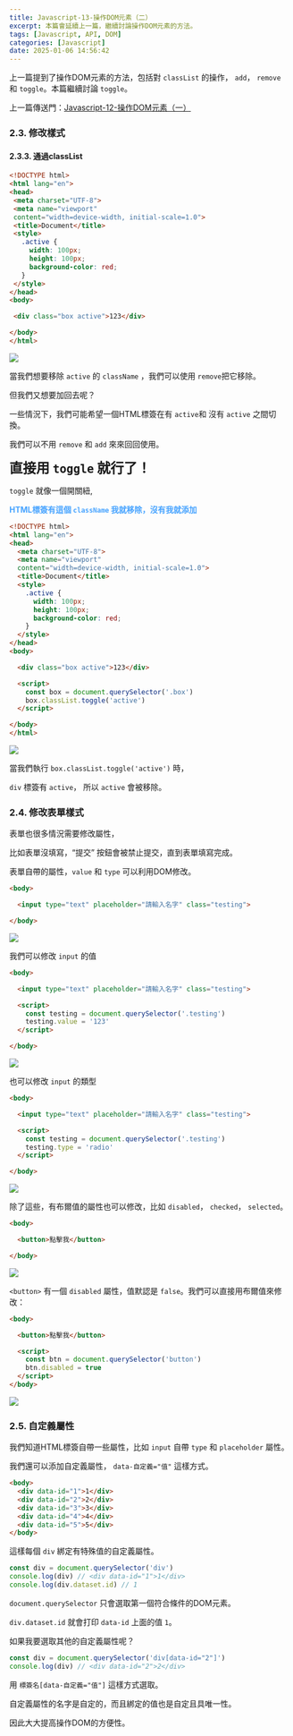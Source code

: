 ```yaml
---
title: Javascript-13-操作DOM元素（二）
excerpt: 本篇會延續上一篇，繼續討論操作DOM元素的方法。
tags: [Javascript, API, DOM] 
categories: [Javascript]
date: 2025-01-06 14:56:42
---
```


上一篇提到了操作DOM元素的方法，包括對 `classList` 的操作， `add`， `remove` 和 `toggle`。本篇繼續討論 `toggle`。

上一篇傳送門：[Javascript-12-操作DOM元素（一）](https://wooiseong.vercel.app/2025/01/06/JS-12-controlDOM/)

### 2.3. 修改樣式
#### 2.3.3. 通過classList
 ```html
<!DOCTYPE html>
<html lang="en">
<head>
  <meta charset="UTF-8">
  <meta name="viewport" 
  content="width=device-width, initial-scale=1.0">
  <title>Document</title>
  <style>
    .active {
      width: 100px;
      height: 100px;
      background-color: red;
    }
  </style>
</head>
<body>

  <div class="box active">123</div>

</body>
</html>
```

![](/img/JS/JS-13-1.png)

當我們想要移除 `active` 的 `className` ，我們可以使用 `remove`把它移除。

但我們又想要加回去呢？

一些情況下，我們可能希望一個HTML標簽在有 `active`和 沒有 `active` 之間切換。

我們可以不用 `remove` 和 `add` 來來回回使用。
<br>

<font size="5">**直接用 `toggle` 就行了！**</font>
<br>

`toggle` 就像一個開關紐, 

<font color="#46A3FF">**HTML標簽有這個 `className` 我就移除，沒有我就添加**</font>

```html
<!DOCTYPE html>
<html lang="en">
<head>
  <meta charset="UTF-8">
  <meta name="viewport" 
  content="width=device-width, initial-scale=1.0">
  <title>Document</title>
  <style>
    .active {
      width: 100px;
      height: 100px;
      background-color: red;
    }
  </style>
</head>
<body>

  <div class="box active">123</div>

  <script>
    const box = document.querySelector('.box')
    box.classList.toggle('active')
  </script>

</body>
</html>
```

![](/img/JS/JS-13-2.png)

當我們執行 `box.classList.toggle('active')` 時，

`div` 標簽有 `active`， 所以 `active` 會被移除。
<br>

### 2.4. 修改表單樣式
表單也很多情況需要修改屬性，

比如表單沒填寫，“提交” 按鈕會被禁止提交，直到表單填寫完成。

表單自帶的屬性，`value` 和 `type` 可以利用DOM修改。

```html
<body>

  <input type="text" placeholder="請輸入名字" class="testing">

</body>
```
![](/img/JS/JS-13-3.png)
<br>

我們可以修改 `input` 的值
```html
<body>

  <input type="text" placeholder="請輸入名字" class="testing">

  <script>
    const testing = document.querySelector('.testing')
    testing.value = '123'
  </script>

</body>
```
![](/img/JS/JS-13-4.png)
<br>

也可以修改 `input` 的類型
```html
<body>

  <input type="text" placeholder="請輸入名字" class="testing">

  <script>
    const testing = document.querySelector('.testing')
    testing.type = 'radio'
  </script>

</body>
```
![](/img/JS/JS-13-5.png)
<br>

除了這些，有布爾值的屬性也可以修改，比如 `disabled`， `checked`， `selected`。

```html
<body>

  <button>點擊我</button>

</body>
```
![](/img/JS/JS-13-6.png)
<br>

`<button>` 有一個 `disabled` 屬性，值默認是 `false`。我們可以直接用布爾值來修改：


```html
<body>

  <button>點擊我</button>

  <script>
    const btn = document.querySelector('button')
    btn.disabled = true
  </script>
</body>
```
![](/img/JS/JS-13-7.png)


### 2.5. 自定義屬性
我們知道HTML標簽自帶一些屬性，比如 `input` 自帶 `type` 和 `placeholder` 屬性。

我們還可以添加自定義屬性， `data-自定義="值"` 這樣方式。
```html
<body>
  <div data-id="1">1</div>
  <div data-id="2">2</div>
  <div data-id="3">3</div>
  <div data-id="4">4</div>
  <div data-id="5">5</div>
</body>
```

這樣每個 `div` 綁定有特殊值的自定義屬性。

```javascript
const div = document.querySelector('div')
console.log(div) // <div data-id="1">1</div>
console.log(div.dataset.id) // 1
```

`document.querySelector` 只會選取第一個符合條件的DOM元素。

`div.dataset.id` 就會打印 `data-id` 上面的值 `1`。
<br>

如果我要選取其他的自定義屬性呢？
```javascript
const div = document.querySelector('div[data-id="2"]')
console.log(div) // <div data-id="2">2</div>
```
用 `標簽名[data-自定義="值"]` 這樣方式選取。

自定義屬性的名字是自定的，而且綁定的值也是自定且具唯一性。

因此大大提高操作DOM的方便性。




